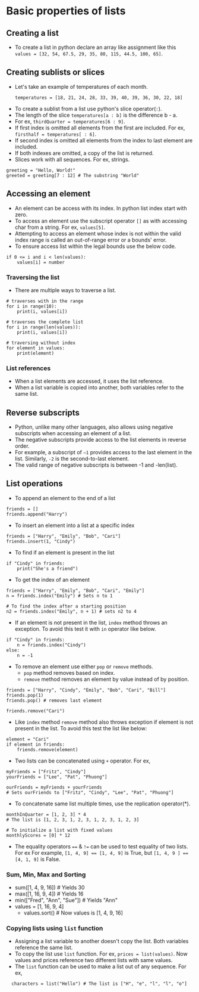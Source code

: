 # Basic properties of lists

## Creating a list

- To create a list in python declare an array like assignment like this
  `values = [32, 54, 67.5, 29, 35, 80, 115, 44.5, 100, 65]`.

## Creating sublists or slices

- Let's take an example of temperatures of each month. 
  ```
  temperatures = [18, 21, 24, 28, 33, 39, 40, 39, 36, 30, 22, 18]
  ```
- To create a sublist from a list use python's slice operator(`:`). 
- The length of the slice `temperatures[a : b]` is the difference b - a.
- For ex, `thirdQuarter = temperatures[6 : 9]`.
- If first index is omitted all elements from the first are included. 
  For ex, `firsthalf = temperatures[ : 6]`.
- If second index is omitted all elements from the index to last element are included.
- If both indexes are omitted, a copy of the list is returned.
- Slices work with all sequences. For ex, strings.
```  
greeting = "Hello, World!"
greeted = greeting[7 : 12] # The substring "World"
```

## Accessing an element

- An element can be access with its index. In python list index start with zero.
- To access an element use the subscript operator `[]` as with accessing char from
  a string. For ex, `values[5]`.
- Attempting to access an element whose index is not within the valid index range 
  is called an out-of-range error or a bounds' error.
- To ensure access list within the legal bounds use the below code.
````
if 0 <= i and i < len(values): 
    values[i] = number
````

### Traversing the list

- There are multiple ways to traverse a list.
````
# traverses with in the range
for i in range(10):
    print(i, values[i])

# traverses the complete list
for i in range(len(values)): 
    print(i, values[i])    

# traversing without index
for element in values: 
    print(element)    
````

### List references

- When a list elements are accessed, it uses the list reference.
- When a list variable is copied into another, both variables refer to the same list.

## Reverse subscripts

- Python, unlike many other languages, also allows using negative subscripts when 
  accessing an element of a list.
- The negative subscripts provide access to the list elements in reverse order.
- For example, a subscript of `–1` provides access to the last element in the list.
  Similarly, `-2` is the second-to-last element.
- The valid range of negative subscripts is between -1 and -len(list).

## List operations

- To append an element to the end of a list
````
friends = []
friends.append("Harry")
````
- To insert an element into a list at a specific index
````
friends = ["Harry", "Emily", "Bob", "Cari"]
friends.insert(1, "Cindy")
````
- To find if an element is present in the list
````
if "Cindy" in friends:
    print("She's a friend")
````
- To get the index of an element
````
friends = ["Harry", "Emily", "Bob", "Cari", "Emily"]
n = friends.index("Emily") # Sets n to 1

# To find the index after a starting position
n2 = friends.index("Emily", n + 1) # sets n2 to 4
````
- If an element is not present in the list, `index` method throws an 
  exception. To avoid this test it with `in` operator like below.
````
if "Cindy" in friends:
    n = friends.index("Cindy")
else:
    n = -1
````
- To remove an element use either `pop` or `remove` methods.
  - `pop` method removes based on index.
  - `remove` method removes an element by value instead of by position.  
````
friends = ["Harry", "Cindy", "Emily", "Bob", "Cari", "Bill"]
friends.pop(1)
friends.pop() # removes last element

friends.remove("Cari")
````
- Like `index` method `remove` method also throws exception if element is
  not present in the list. To avoid this test the list like below:
````
element = "Cari"
if element in friends:
    friends.remove(element)
````
- Two lists can be concatenated using `+` operator. For ex,
````
myFriends = ["Fritz", "Cindy"] 
yourFriends = ["Lee", "Pat", "Phuong"]

ourFriends = myFriends + yourFriends
# Sets ourFriends to ["Fritz", "Cindy", "Lee", "Pat", "Phuong"]
````
- To concatenate same list multiple times, use the replication operator(*).
````
monthInQuarter = [1, 2, 3] * 4 
# The list is [1, 2, 3, 1, 2, 3, 1, 2, 3, 1, 2, 3]

# To initialize a list with fixed values
monthlyScores = [0] * 12
````
- The equality operators `==` & `!=` can be used to test equality of two lists.
  For ex For example, `[1, 4, 9] == [1, 4, 9]` is True, but 
  `[1, 4, 9 ] == [4, 1, 9]` is False.

### Sum, Min, Max and Sorting

- sum([1, 4, 9, 16]) # Yields 30
- max([1, 16, 9, 4]) # Yields 16
- min(["Fred", "Ann", "Sue"]) # Yields "Ann"
- values = [1, 16, 9, 4]
  - values.sort() # Now values is [1, 4, 9, 16]

### Copying lists using `list` function

- Assigning a list variable to another doesn't copy the list. 
  Both variables reference the same list.
- To copy the list use `list` function. For ex, `prices = list(values)`. Now
  values and prices reference two different lists with same values.
- The `list` function can be used to make a list out of any sequence. For ex,
```
  characters = list("Hello") # The list is ["H", "e", "l", "l", "o"]
```
